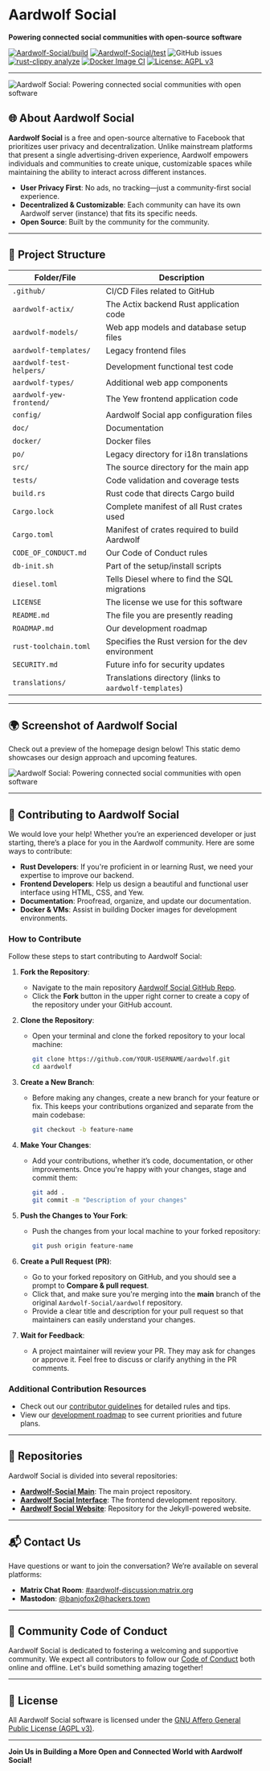 # Aardwolf Social
**Powering connected social communities with open-source software**

[![Aardwolf-Social/build](https://github.com/Aardwolf-Social/aardwolf/actions/workflows/aardwolf-build.yml/badge.svg)](https://github.com/Aardwolf-Social/aardwolf/actions/workflows/aardwolf-build.yml)
[![Aardwolf-Social/test](https://github.com/Aardwolf-Social/aardwolf/actions/workflows/aardwolf-test.yml/badge.svg)](https://github.com/Aardwolf-Social/aardwolf/actions/workflows/aardwolf-test.yml)
![GitHub issues](https://img.shields.io/github/issues/Aardwolf-Social/aardwolf)
[![rust-clippy analyze](https://github.com/Aardwolf-Social/aardwolf/actions/workflows/rust-clippy.yml/badge.svg)](https://github.com/Aardwolf-Social/aardwolf/actions/workflows/rust-clippy.yml)
[![Docker Image CI](https://github.com/Aardwolf-Social/aardwolf/actions/workflows/docker.yml/badge.svg)](https://github.com/Aardwolf-Social/aardwolf/actions/workflows/docker.yml)
[![License: AGPL v3](https://img.shields.io/badge/License-AGPL%20v3-blue.svg)](http://www.gnu.org/licenses/agpl-3.0)

---

<div style="align-content: center">
  <img alt="Aardwolf Social: Powering connected social communities with open software" src="/doc/images/aardwolf-banner_solid-bg.png" />
</div>

## 🌐 About Aardwolf Social

**Aardwolf Social** is a free and open-source alternative to Facebook that prioritizes user privacy and decentralization. Unlike mainstream platforms that present a single advertising-driven experience, Aardwolf empowers individuals and communities to create unique, customizable spaces while maintaining the ability to interact across different instances.

- **User Privacy First**: No ads, no tracking—just a community-first social experience.
- **Decentralized & Customizable**: Each community can have its own Aardwolf server (instance) that fits its specific needs.
- **Open Source**: Built by the community for the community.

---

## 📂 Project Structure

| Folder/File              | Description                                            |
|--------------------------|--------------------------------------------------------|
| `.github/`               | CI/CD Files related to GitHub                          |
| `aardwolf-actix/`        | The Actix backend Rust application code                |
| `aardwolf-models/`       | Web app models and database setup files                |
| `aardwolf-templates/`    | Legacy frontend files                                  |
| `aardwolf-test-helpers/` | Development functional test code                       |
| `aardwolf-types/`        | Additional web app components                          |
| `aardwolf-yew-frontend/` | The Yew frontend application code                      |
| `config/`                | Aardwolf Social app configuration files                |
| `doc/`                   | Documentation                                          |
| `docker/`                | Docker files                                           |
| `po/`                    | Legacy directory for i18n translations                 |
| `src/`                   | The source directory for the main app                  |
| `tests/`                 | Code validation and coverage tests                     |
| `build.rs`               | Rust code that directs Cargo build                     |
| `Cargo.lock`             | Complete manifest of all Rust crates used              |
| `Cargo.toml`             | Manifest of crates required to build Aardwolf          |
| `CODE_OF_CONDUCT.md`     | Our Code of Conduct rules                              |
| `db-init.sh`             | Part of the setup/install scripts                      |
| `diesel.toml`            | Tells Diesel where to find the SQL migrations          |
| `LICENSE`                | The license we use for this software                   |
| `README.md`              | The file you are presently reading                     |
| `ROADMAP.md`             | Our development roadmap                                |
| `rust-toolchain.toml`    | Specifies the Rust version for the dev environment     |
| `SECURITY.md`            | Future info for security updates                       |
| `translations/`          | Translations directory (links to `aardwolf-templates`) |
---

## 🌍 Screenshot of Aardwolf Social

Check out a preview of the homepage design below! This static demo showcases our design approach and upcoming features.

<div style="align-content: center">
  <img alt="Aardwolf Social: Powering connected social communities with open software" src="/doc/images/homepage-demo.png" />
</div>

---

## 🤝 Contributing to Aardwolf Social

We would love your help! Whether you’re an experienced developer or just starting, there’s a place for you in the Aardwolf community. Here are some ways to contribute:

- **Rust Developers**: If you're proficient in or learning Rust, we need your expertise to improve our backend.
- **Frontend Developers**: Help us design a beautiful and functional user interface using HTML, CSS, and Yew.
- **Documentation**: Proofread, organize, and update our documentation.
- **Docker & VMs**: Assist in building Docker images for development environments.

### How to Contribute

Follow these steps to start contributing to Aardwolf Social:

1. **Fork the Repository**:
   - Navigate to the main repository [Aardwolf Social GitHub Repo](https://github.com/Aardwolf-Social/aardwolf).
   - Click the **Fork** button in the upper right corner to create a copy of the repository under your GitHub account.

2. **Clone the Repository**:
   - Open your terminal and clone the forked repository to your local machine:
     ```bash
     git clone https://github.com/YOUR-USERNAME/aardwolf.git
     cd aardwolf
     ```

3. **Create a New Branch**:
   - Before making any changes, create a new branch for your feature or fix. This keeps your contributions organized and separate from the main codebase:
     ```bash
     git checkout -b feature-name
     ```

4. **Make Your Changes**:
   - Add your contributions, whether it’s code, documentation, or other improvements. Once you're happy with your changes, stage and commit them:
     ```bash
     git add .
     git commit -m "Description of your changes"
     ```

5. **Push the Changes to Your Fork**:
   - Push the changes from your local machine to your forked repository:
     ```bash
     git push origin feature-name
     ```

6. **Create a Pull Request (PR)**:
   - Go to your forked repository on GitHub, and you should see a prompt to **Compare & pull request**.
   - Click that, and make sure you're merging into the **main** branch of the original `Aardwolf-Social/aardwolf` repository.
   - Provide a clear title and description for your pull request so that maintainers can easily understand your changes.

7. **Wait for Feedback**:
   - A project maintainer will review your PR. They may ask for changes or approve it. Feel free to discuss or clarify anything in the PR comments.

### Additional Contribution Resources

- Check out our [contributor guidelines](/CONTRIBUTING.md) for detailed rules and tips.
- View our [development roadmap](/ROADMAP.md) to see current priorities and future plans.

---

## 📂 Repositories

Aardwolf Social is divided into several repositories:

- **[Aardwolf-Social Main](https://github.com/Aardwolf-Social/aardwolf)**: The main project repository.
- **[Aardwolf Social Interface](https://github.com/Aardwolf-Social/aardwolf-interface)**: The frontend development repository.
- **[Aardwolf Social Website](https://github.com/Aardwolf-Social/aardwolf-website)**: Repository for the Jekyll-powered website.

---

## 📬 Contact Us

Have questions or want to join the conversation? We’re available on several platforms:

- **Matrix Chat Room**: [#aardwolf-discussion:matrix.org](https://matrix.to/#/#aardwolf-discussion:matrix.org)
- **Mastodon**: [@banjofox2@hackers.town](https://hackers.town/@banjofox2)

---

## 🌟 Community Code of Conduct
Aardwolf Social is dedicated to fostering a welcoming and supportive community. We expect all contributors to follow our [Code of Conduct](/CODE_OF_CONDUCT.md) both online and offline. Let's build something amazing together!

---

## 📜 License
All Aardwolf Social software is licensed under the [GNU Affero General Public License (AGPL v3)](http://www.gnu.org/licenses/agpl-3.0).

---

**Join Us in Building a More Open and Connected World with Aardwolf Social!**
